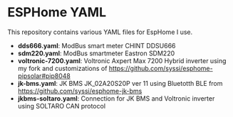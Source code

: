 # ESPHome YAML
This repository contains various YAML files for EspHome I use.

- **dds666.yaml**: ModBus smart meter CHINT DDSU666
- **sdm220.yaml**: ModBus smartmeter Eastron SDM220
- **voltronic-7200.yaml**: Voltronic Axpert Max 7200 Hybrid inverter using my fork and customizations of https://github.com/syssi/esphome-pipsolar#pip8048
- **jk-bms.yaml**: JK BMS JK_02A20S20P ver 11 using Bluetotth BLE from https://github.com/syssi/esphome-jk-bms
- **jkbms-soltaro.yaml**: Connection for JK BMS and Voltronic inverter using SOLTARO CAN protocol
